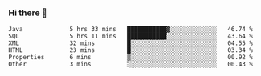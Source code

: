 ### Hi there 👋

<!--START_SECTION:waka-->

```text
Java             5 hrs 33 mins   ███████████▓░░░░░░░░░░░░░   46.74 %
SQL              5 hrs 11 mins   ███████████░░░░░░░░░░░░░░   43.64 %
XML              32 mins         █░░░░░░░░░░░░░░░░░░░░░░░░   04.55 %
HTML             23 mins         █░░░░░░░░░░░░░░░░░░░░░░░░   03.34 %
Properties       6 mins          ▒░░░░░░░░░░░░░░░░░░░░░░░░   00.92 %
Other            3 mins          ░░░░░░░░░░░░░░░░░░░░░░░░░   00.43 %
```

<!--END_SECTION:waka-->


<!--
**AnkelMauCastillo/AnkelMauCastillo** is a ✨ _special_ ✨ repository because its `README.md` (this file) appears on your GitHub profile.

Here are some ideas to get you started:

- 🔭 I’m currently working on ...
- 🌱 I’m currently learning ...
- 👯 I’m looking to collaborate on ...
- 🤔 I’m looking for help with ...
- 💬 Ask me about ...
- 📫 How to reach me: ...
- 😄 Pronouns: ...
- ⚡ Fun fact: ...
-->
